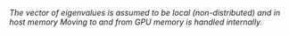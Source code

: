 _The vector of eigenvalues is assumed to be local (non-distributed) and in host memory Moving to and from GPU memory is handled internally._

